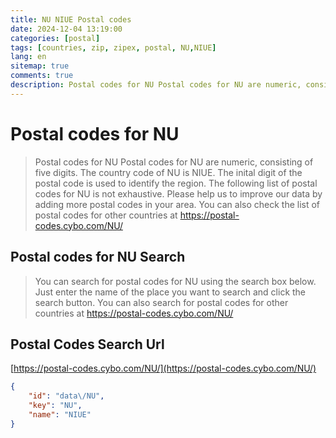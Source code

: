 ```yaml
---
title: NU NIUE Postal codes 
date: 2024-12-04 13:19:00
categories: [postal]
tags: [countries, zip, zipex, postal, NU,NIUE]
lang: en
sitemap: true
comments: true
description: Postal codes for NU Postal codes for NU are numeric, consisting of five digits. The country code of NU is NIUE. The inital digit of the postal code is used to identify the region. The following list of postal codes for NU is not exhaustive. Please help us to improve our data by adding more postal codes in your area. You can also check the list of postal codes for other countries at https://postal-codes.cybo.com/NU/
---
```


# Postal codes for NU
> Postal codes for NU Postal codes for NU are numeric, consisting of five digits. The country code of NU is NIUE. The inital digit of the postal code is used to identify the region. The following list of postal codes for NU is not exhaustive. Please help us to improve our data by adding more postal codes in your area. You can also check the list of postal codes for other countries at https://postal-codes.cybo.com/NU/

## Postal codes for NU Search 
> You can search for postal codes for NU using the search box below. Just enter the name of the place you want to search and click the search button. You can also search for postal codes for other countries at https://postal-codes.cybo.com/NU/

## Postal Codes Search Url

[https://postal-codes.cybo.com/NU/](https://postal-codes.cybo.com/NU/)
```json
{
    "id": "data\/NU",
    "key": "NU",
    "name": "NIUE"
}
```
